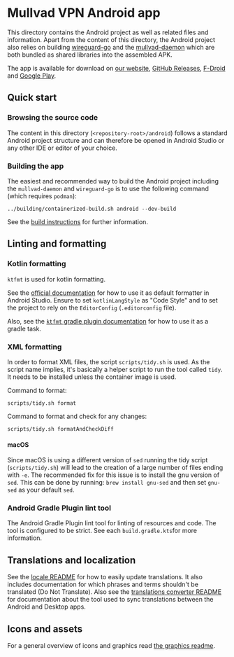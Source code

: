 # Mullvad VPN Android app

This directory contains the Android project as well as related files and information. Apart from the
content of this directory, the Android project also relies on building [wireguard-go](../wireguard/)
and the [mullvad-daemon](../mullvad-daemon/) which are both bundled as shared libraries into the
assembled APK.

The app is available for download on
[our website](https://mullvad.net/download/android/),
[GitHub Releases](https://github.com/mullvad/mullvadvpn-app/releases),
[F-Droid](https://f-droid.org/packages/net.mullvad.mullvadvpn/) and
[Google Play](https://play.google.com/store/apps/details?id=net.mullvad.mullvadvpn).

## Quick start

### Browsing the source code

The content in this directory (`<repository-root>/android`) follows a standard Android project
structure and can therefore be opened in Android Studio or any other IDE or editor of your choice.

### Building the app

The easiest and recommended way to build the Android project including the `mullvad-daemon` and
`wireguard-go` is to use the following command (which requires `podman`):
```
../building/containerized-build.sh android --dev-build
```
See the [build instructions](BuildInstructions.md) for further information.

## Linting and formatting

### Kotlin formatting
`ktfmt` is used for kotlin formatting.

See the [official documentation](https://github.com/facebook/ktfmt) for how to use it as default
formatter in Android Studio. Ensure to set `kotlinLangStyle` as "Code Style" and to set the project
to rely on the `EditorConfig` (`.editorconfig` file).

Also, see the [`ktfmt` gradle plugin documentation](https://github.com/cortinico/ktfmt-gradle) for
how to use it as a gradle task.

### XML formatting
In order to format XML files, the script `scripts/tidy.sh` is used. As the script name implies, it's basically a helper script to run the tool called `tidy`. It needs to be installed unless the
container image is used.

Command to format:
```
scripts/tidy.sh format
```

Command to format and check for any changes:
```
scripts/tidy.sh formatAndCheckDiff
```

#### macOS
Since macOS is using a different version of `sed` running the tidy script (`scripts/tidy.sh`) will
lead to the creation of a large number of files ending with `-e`. The recommended fix for this
issue is to install the gnu version of `sed`. This can be done by running:
`brew install gnu-sed` and then set `gnu-sed` as your default `sed`.

### Android Gradle Plugin lint tool

The Android Gradle Plugin lint tool for linting of resources and code. The tool is configured to be
strict. See each `build.gradle.kts`for more information.

## Translations and localization

See the [locale README][desktop-locales-readme] for how to easily update translations. It also
includes documentation for which phrases and terms shouldn't be translated (Do Not Translate).
Also see the [translations converter README][translations-converter-readme] for documentation about
the tool used to sync translations between the Android and Desktop apps.

[desktop-locales-readme]: ../desktop/packages/mullvad-vpn/locales/README.md
[translations-converter-readme]: ./translations-converter/README.md

## Icons and assets

For a general overview of icons and graphics read [the graphics readme](../graphics/README.md).
